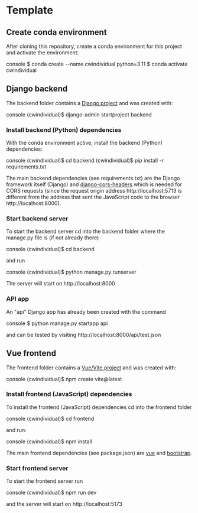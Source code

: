 # Template


## Create conda environment

After cloning this repository, create a conda environment for this project and activate the environment:

console
$ conda create --name cwindividual python=3.11
$ conda activate cwindividual


## Django backend

The backend folder contains a [Django project](https://docs.djangoproject.com/en/stable/intro/tutorial01/) and was created with:

console
(cwindividual)$ django-admin startproject backend


### Install backend (Python) dependencies

With the conda environment active, install the backend (Python) dependencies:

console
(cwindividual)$ cd backend
(cwindividual)$ pip install -r requirements.txt


The main backend dependencies (see requirements.txt) are the Django framework itself (Django) and [django-cors-headers](https://pypi.org/project/django-cors-headers/) which is needed for CORS requests (since the request origin address http://localhost:5713 is different from the address that sent the JavaScript code to the browser http://localhost:8000).

### Start backend server

To start the backend server cd into the backend folder where the manage.py file is (if not already there)

console
(cwindividual)$ cd backend


and run

console
(cwindividual)$ python manage.py runserver


The server will start on http://localhost:8000

### API app

An "api" Django app has already been created with the command

console
$ python manage.py startapp api


and can be tested by visiting http://localhost:8000/api/test.json

## Vue frontend

The frontend folder contains a [Vue/Vite project](https://vitejs.dev/guide/) and was created with:

console
(cwindividual)$ npm create vite@latest


### Install frontend (JavaScript) dependencies

To install the frontend (JavaScript) dependencies cd into the frontend folder

console
(cwindividual)$ cd frontend


and run:

console
(cwindividual)$ npm install


The main frontend dependencies (see package.json) are [vue](https://vuejs.org/guide/introduction.html) and [bootstrap](https://getbootstrap.com/docs/5.0/getting-started/download/).

### Start frontend server

To start the frontend server run

console
(cwindividual)$ npm run dev


and the server will start on http://localhost:5173